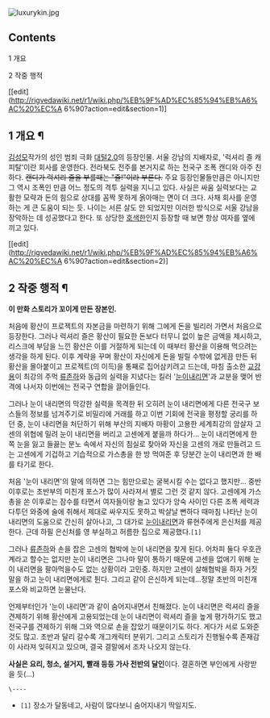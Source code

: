 ![luxurykin.jpg](http://z1.enha.kr/http://rigvedawiki.net/r1/pds/luxurykin.jpg
)

## Contents

    

1 개요

2 작중 행적

[[edit](http://rigvedawiki.net/r1/wiki.php/%EB%9F%AD%EC%85%94%EB%A6%AC%20%EC%A
6%90?action=edit&section=1)]

## 1 개요 ¶

[김성모](%EA%B9%80%EC%84%B1%EB%AA%A8.md)작가의 성인 범죄 극화 [대털2.0](%EB%8C%80%ED%84%B8%202.0.md)의 등장인물. 서울 강남의 지배자로, '럭셔리 즐 캐피탈'이란 회사를
운영한다. 전라북도 전주를 본거지로 하는 전국구 조폭 캔디와 아주 친하다. <del>캔디가 럭셔리 즐을 부를때는 "즐!"이라
부른다.</del> 주요 등장인물들만큼은 아니지만 그 역시 조폭인 만큼 어느 정도의 격투 실력을 지니고 있다. 사실은 싸움 실력보다는 교활한
모략과 돈의 힘으로 상대를 꼼짝 못하게 옭아매는 면이 더 크다. 사채 회사를 운영하는 게 큰 도움이 되는 듯. 나이는 서른 살도 안 되었지만
이러한 방식으로 서울 강남을 장악하는 데 성공했다고 한다. 또 상당한
[호색한](%ED%98%B8%EC%83%89%ED%95%9C.md)인지 등장할 때 보면 항상 여자를 옆에 끼고 있다.

[[edit](http://rigvedawiki.net/r1/wiki.php/%EB%9F%AD%EC%85%94%EB%A6%AC%20%EC%A
6%90?action=edit&section=2)]

## 2 작중 행적 ¶

**이 만화 스토리가 꼬이게 만든 장본인.**

  

처음에 황산이 프로젝트의 자본금을 마련하기 위해 그에게 돈을 빌리러 가면서 처음으로 등장한다. 그러나 럭셔리 즐은 황산이 필요한 돈보다
터무니 없이 높은 금액을 제시하고, 리스크에 부담을 느낀 황산은 이를 거절하게 되는데 이 때부터 황산을 이용해 먹으려는 생각을 하게 된다.
이후 계략을 꾸며 황산이 자신에게 돈을 빌릴 수밖에 없게끔 만든 뒤 황산을 몰아붙이고 프로젝트(의 이득)을 통째로 집어삼키려고 드는데, 마침
출소한 [교강용](%EA%B5%90%EA%B0%95%EC%9A%A9.md)이 최강의 주먹
[류존하](%EB%A5%98%EC%A1%B4%ED%95%98.md)와 동급의 실력을 지녔다는 킬러 '[눈이내리면](%EB%88%88%EC%9D%B4%20%EB%82%B4%EB%A6%AC%EB%A9%B4.md)'과 교분을 맺어 반격에 나서자
이번에는 전국구 연합을 끌어들인다.

  

그러나 눈이 내리면의 막강한 실력을 목격한 뒤 오히려 눈이 내리면에게 다른 전국구 보스들의 정보를 넘겨주기로 비밀리에 거래를 하고 이번
기회에 전국을 평정할 궁리를 하던 중, 눈이 내리면을 처단하기 위해 부산의 지배자 마황이 고용한 세계최강의 암살자 고센의 위협에 밀려 눈이
내리면을 버리고 고센에게 붙을까 하다가... 눈이 내리면에게 한쪽 눈을 잃고 들끓는 분노 속에서 자신의 침실로 찾아와 자신을 고센의 개로
만들려고 드는 고센에게 기겁하고 기습적으로 가스총을 한 방 먹여준 후 당분간 눈이 내리면과 한 배를 타기로 한다.

  

처음 '눈이 내리면'의 말에 의하면 그는 힘만으로는 굴복시킬 수는 없다고 했지만... 중반 이후로는 초반부의 미친개 포스가 많이 사라져서
별로 그런 것 같지 않다. 고센에게 가스총을 쏜 이후로는 잠수를 타면서 여자들이랑 놀고 있다가 앙숙 사이인 다른 조폭 세력과 다투던 와중에
술에 취해서 제대로 싸우지도 못하고 박살날 뻔하다 때마침 나타난 눈이 내리면의 도움으로 간신히 살아나고, 그 대가로 [눈이내리면](%EB%88%88%EC%9D%B4%20%EB%82%B4%EB%A6%AC%EB%A9%B4.md)과 류현주에게 은신처를 제공한다.
근데 하필 은신처를 영 부실하고 허름한 집으로 제공했다.`[1]`

  

그러나 [류존하](%EB%A5%98%EC%A1%B4%ED%95%98.md)와 손을 잡은 고센의 협박에 눈이 내리면을 찾게 된다. 어차피
둘다 우호관계라고 할수는 없지만 눈이 내리면은 그나마 말이 통하기 때문에 고센을 없애기 위해 눈이 내리면을 팔아먹을수도 없는 상황이라
고민중. 하지만 고센이 살해협박을 하자 거짓말을 하고 눈이 내리면에게로 튄다. 그리고 같이 은신하게 되는데...정말 초반의 미친개 포스와
비교하면 눈물난다.

  

언제부터인가 '눈이 내리면'과 같이 숨어지내면서 친해졌다. 눈이 내리면은 럭셔리 즐을 견제하기 위해 황산에게 고용되었는데 눈이 내리면이
럭셔리 즐을 높게 평가하기도 했고 전국구를 견제하기 위해 그와 역으로 손을 잡았기 때문이기도 하다. 게다가 서로 도와준 것도 많고. 초반과
달리 갈수록 개그캐릭터 분위기. 그리고 스토리가 진행될수록 존재감이 사라져 잊혀지고 있으며, 결국 결말에서 조차 나오지 않는다.

  

**사실은 요리, 청소, 설거지, 빨래 등등 가사 전반의 달인**이다. 결혼하면 부인에게 사랑받을 듯(...)

`\----`

  * `[1]` 장소가 달동네고, 사람이 많다보니 숨어지내기 딱일지도.

